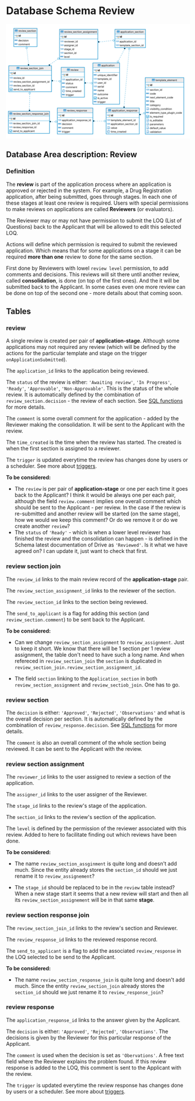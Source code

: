 # Database Schema Review

![Database Schema](images/database-schema-review.png)

## Database Area description: Review

### Definition

The **review** is part of the application process where an application is approved or rejected in the system. For example, a Drug Registration application, after being submitted, goes through stages. In each one of these stages at least one review is required. Users with special permissions to make reviews on applications are called **Reviewers** (or evaluators).

The Reviewer may or may not have permission to submit the LOQ (List of Questions) back to the Applicant that will be allowed to edit this selected LOQ.

Actions will define which permission is required to submit the reviewed application. Which means that for some applications on a stage it can be required **more than one** review to done for the same section.

First done by Reviewers with lowel `review level` permission, to add comments and decisions. This reviews will sit there until another review, called **consolidation**, is done (on top of the first ones). And the it will be submitted back to the Applicant. In some cases even one more review can be done on top of the second one - more details about that coming soon.

## Tables

### review

A single review is created per pair of **application-stage**. Although some applications may not required any review (which will be defined by the actions for the particular template and stage on the trigger `onApplicationSubmitted`).

The `application_id` links to the application being reviewed.

The `status` of the review is either: `'Awaiting review'`, `'In Progress'`, `'Ready'`, `'Approvable'`, `'Non-Approvable'`. This is the status of the whole review. It is automatically defined by the combination of `review_section.decision` - the review of each section. See [SQL functions](Functions.md) for more details.

The `comment` is some overall comment for the application - added by the Reviewer making the consolidation. It will be sent to the Applicant with the review.

The `time_created` is the time when the review has started. The created is when the first section is assigned to a reviewer.

The `trigger` is updated everytime the review has changes done by users or a scheduler. See more about [triggers](Triggers-and-Actions.md).

**To be considered:**

- The `review` is per pair of **application-stage** or one per each time it goes back to the Applicant? I think it would be always one per each pair, although the field `review.comment` implies one overall comment which should be sent to the Applicant - per review. In the case if the review is re-submitted and another review will be started (on the same stage), how we would we keep this comment? Or do we remove it or do we create another `review`?
- The `status` of `'Ready'` - which is when a lower level reviewer has finished the review and the consolidation can happen - is defined in the Schema latest documentation of Drive as `'Reviewed'`. Is it what we have agreed on? I can update it, just want to check that first.

### review section join

The `review_id` links to the main review record of the **application-stage** pair.

The `review_section_assignment_id` links to the reviewer of the section.

The `review_section_id` links to the section being reviewed.

The `send_to_applicant` is a flag for adding this section (and `review_section.comment`) to be sent back to the Applicant.

**To be considered:**

- Can we change `review_section_assignment` to `review_assignment`. Just to keep it short. We know that there will be 1 section per 1 review assignment, the table don't need to have such a long name. And when refereced in `review_section_join`
  the `section` is duplicated in `review_section_join.review_section_assignment_id`.

- The field `section` linking to the `Application_section` in both `review_section_assignment` and `review_sectiob_join`. One has to go.

### review section

The `decision` is either: `'Approved'`, `'Rejected'`, `'Observations'` and what is the overall decision per section. It is automatically defined by the combinatiion of `review_response.decision`. See [SQL functions](Functions.md) for more details.

The `comment` is also an overall comment of the whole section being reviewed. It can be sent to the Applicant with the review.

### review section assignment

The `reviewer_id` links to the user assigned to review a section of the application.

The `assigner_id` links to the user assigner of the Reviewer.

The `stage_id` links to the review's stage of the application.

The `section_id` links to the review's section of the application.

The `level` is defined by the permission of the reviewer associated with this review. Added to here to facilitate finding out which reviews have been done.

**To be considered:**

- The name `review_section_assginment` is quite long and doesn't add much. Since the entity already stores the `section_id` should we just rename it to `review_assignement`?

- The `stage_id` should be replaced to be in the `review` table instead? When a new stage start it seems that a new review will start and then all its `review_section_assignement` will be in that same **stage**.

### review section response join

The `review_section_join_id` links to the review's section and Reviewer.

The `review_response_id` links to the reviewed response record.

The `send_to_applicant` is a flag to add the associated `review_response` in the LOQ selected to be send to the Applicant.

**To be considered:**

- The name `review_section_response_join` is quite long and doesn't add much. Since the entity `review_section_join` already stores the `section_id` should we just rename it to `review_response_join`?

### review response

The `application_response_id` links to the answer given by the Applicant.

The `decision` is either: `'Approved'`, `'Rejected'`, `'Observations'`. The decisions is given by the Reviewer for this particular response of the Applicant.

The `comment` is used when the decision is set as `'Obervations'`. A free text field where the Reviewer explains the problem found. If this review response is added to the LOQ, this comment is sent to the Applicant with the review.

The `trigger` is updated everytime the review response has changes done by users or a scheduler. See more about [triggers](Triggers-and-Actions.md).
